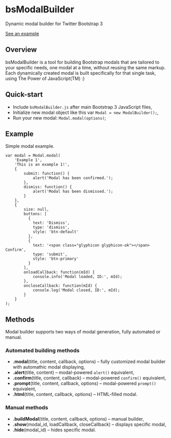 # bsModalBuilder

Dynamic modal builder for Twitter Bootstrap 3

[See an example](https://elkarrde.github.io/bsModalBuilder)

## Overview

bsModalBuilder is a tool for building Bootstrap modals that are tailored to 
your specific needs, one modal at a time, without reusing the same markup. 
Each dynamically created modal is built specifically for that single task, 
using The Power of JavaScript(TM) :)


## Quick-start

  + Include `bsModalBuilder.js` after main Bootstrap 3 JavaScript files,
  + Initialize new modal object like this var `Modal = new ModalBuilder();`,
  + Run your new modal: `Modal.modal(options)`;
  

## Example

Simple modal example.

```
var modal = Modal.modal(
    'Example 1',
    'This is an example 1!',
    {
        submit: function() {
		    alert('Modal has been confirmed.');
		},
        dismiss: function() {
		    alert('Modal has been dismissed.');
		}
    },
    {
        size: null,
        buttons: [
          {
            text: 'Dismiss',
            type: 'dismiss',
            style: 'btn-default'
          },
          {
            text: '<span class="glyphicon glyphicon-ok"></span> Confirm',
            type: 'submit',
            style: 'btn-primary'
          }
        ],
        onloadCallback: function(mId) {
            console.info('Modal loaded, ID:', mId);
        },
        oncloseCallback: function(mId) {
            console.log('Modal closed, ID:', mId);
        }
    }
);
```



## Methods

Modal builder supports two ways of modal generation, fully automated or manual.

### Automated building methods

  + **.modal**(title, content, callback, options) – fully customized modal builder with automathic modal displaying,
  + **.alert**(title, content) – modal-powered `alert()` equivalent,
  + **.confirm**(title, content, callback) – modal-powered `confirm()` equivalent,
  + **.prompt**(title, content, callback, options) – modal-powered `prompt()` equivalent,
  + **.html**(title, content, callback, options) – HTML-filled modal.

### Manual methods

  + **.buildModal**(title, content, callback, options) – manual builder,
  + **.show**(modal_id, loadCallback, closeCallback) – displays specific modal,
  + **.hide**(modal_id) – hides specific modal.
  



